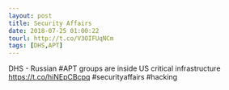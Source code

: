 ```yaml
---
layout: post
title: Security Affairs
date: 2018-07-25 01:00:22
tourl: http://t.co/V3OIFUqNCm
tags: [DHS,APT]
---
```

DHS - Russian #APT groups are inside US critical infrastructure
https://t.co/hiNEpCBcpq
#securityaffairs #hacking